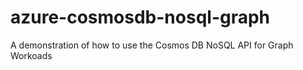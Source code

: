 # azure-cosmosdb-nosql-graph
A demonstration of how to use the Cosmos DB NoSQL API for Graph Workoads
